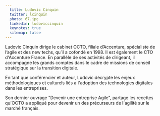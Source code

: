 ```yaml
---
  title: Ludovic Cinquin
  twitter: lcinquin
  photo: 67.jpg
  linkedin: ludoviccinquin
  keynotes: true
  sitemap: false
---
```

Ludovic Cinquin dirige le cabinet OCTO, filiale d’Accenture, spécialiste de l’agile et des new techs, qu’il a cofondé en 1998. 
Il est également le CTO d'Accenture France. En parallèle de ses activités de dirigeant, il accompagne les grands comptes dans le cadre de missions de conseil stratégique sur la transition digitale. 

En tant que conférencier et auteur, Ludovic décrypte les enjeux méthodologiques et culturels liés à l'adoption des technologies digitales dans les entreprises.

Son dernier ouvrage "Devenir une entreprise Agile", partage les recettes qu'OCTO a appliqué pour devenir un des précurseurs de l'agilité sur le marché français.